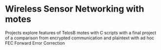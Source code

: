 # Wireless Sensor Networking with motes
Projects explore features of TelosB motes with C scripts with a final project of a comparison from encrypted communication and plaintext with ad hoc FEC Forward Error Correction 
